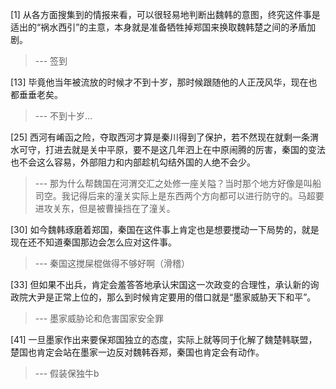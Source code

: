 
[1] 从各方面搜集到的情报来看，可以很轻易地判断出魏韩的意图，终究这件事是适出的“祸水西引”的主意，本身就是准备牺牲掉郑国来换取魏韩楚之间的矛盾加剧。
>--- 签到<br>

[13] 毕竟他当年被流放的时候才不到十岁，那时候跟随他的人正茂风华，现在也都垂垂老矣。
>--- 不到十岁…<br>

[25] 西河有崤函之险，夺取西河才算是秦川得到了保护，若不然现在就剩一条渭水可守，打进去就是关中平原，要不是这几年泗上在中原闹腾的厉害，秦国的变法也不会这么容易，外部阻力和内部趁机勾结外国的人绝不会少。
>--- 那为什么帮魏国在河渭交汇之处修一座关隘？当时那个地方好像是叫船司空。我记得后来的潼关实际上是东西两个方向都可以进行防守的。马超要进攻关东，但是被曹操挡在了潼关。<br>

[30] 如今魏韩琢磨着郑国，秦国在这件事上肯定也是想要搅动一下局势的，就是现在还不知道秦国那边会怎么应对这件事。
>--- 秦国这搅屎棍做得不够好啊（滑稽）<br>

[33] 但如果不出兵，肯定会羞答答地承认宋国这一次政变的合理性，承认新的询政院大尹是正常上位的，那么到时候肯定要用的借口就是“墨家威胁天下和平”。
>--- 墨家威胁论和危害国家安全罪<br>

[41] 一旦墨家作出来要保郑国独立的态度，实际上就等同于化解了魏楚韩联盟，楚国也肯定会站在墨家一边反对魏韩吞郑，秦国也肯定会有动作。
>--- 假装保独牛b<br>
